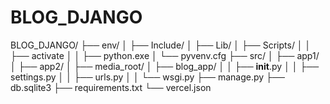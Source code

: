 # BLOG_DJANGO

  BLOG_DJANGO/
├── env/
│   ├── Include/
│   ├── Lib/
│   ├── Scripts/
│   │   ├── activate
│   │   ├── python.exe
│   └── pyvenv.cfg
├── src/
│   ├── app1/
│   ├── app2/
│   ├── media_root/
│   ├── blog_app/
│   │   ├── __init__.py
│   │   ├── settings.py
│   │   ├── urls.py
│   │   └── wsgi.py
├── manage.py 
├── db.sqlite3
├── requirements.txt
└── vercel.json
